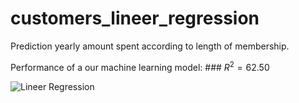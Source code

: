 # customers_lineer_regression
Prediction yearly amount spent according to length of membership.

Performance of a our machine learning model: ### $R^2 = 62.50%$

![Lineer Regression](https://github.com/gurselturkeri/customers_lineer_regression/blob/main/graph.png)
